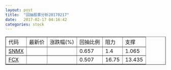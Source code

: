 ```yaml
---
layout: post
title:  "回抽股票分析20170217"
date:   2017-02-17 04:16:42
categories: stock
---
```

<script type="text/javascript">
var stockList = []
stockList.push('gb_snmx');
stockList.push('gb_fcx');
</script>
<table border="1">
 <tr>
 <td>代码</td>
 <td>最新价</td>
 <td>涨跌幅(%)</td>
 <td>回抽比例</td>
 <td>阻力</td>
 <td>支撑</td>
</tr>
  <tr id="snmx">
  <td><a href="http://stock.finance.sina.com.cn/usstock/quotes/SNMX.html" target="_blank">SNMX</a></td><td></td><td></td><td>0.657</td><td>1.4</td><td>1.065</td></tr>
  <tr id="fcx">
  <td><a href="http://stock.finance.sina.com.cn/usstock/quotes/FCX.html" target="_blank">FCX</a></td><td></td><td></td><td>0.507</td><td>16.75</td><td>13.435</td></tr>
</table>
